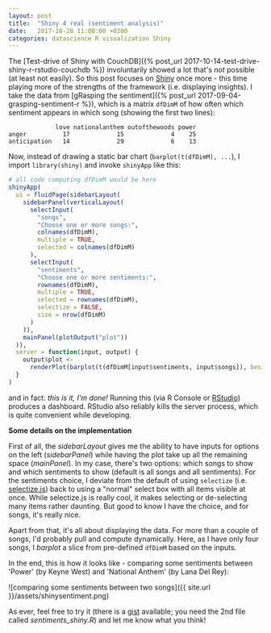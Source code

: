 ```yaml
---
layout: post
title:  "Shiny 4 real (sentiment analysis)"
date:   2017-10-28 11:00:00 +0200
categories: datascience R visualization Shiny
---
```


The [Test-drive of Shiny with CouchDB]({% post_url 2017-10-14-test-drive-shiny-r-rstudio-couchdb %}) involuntarily showed a lot that's *not* possible (at least not easily). So this post focuses on [Shiny] once more - this time playing more of the strengths of the framework (i.e. displaying insights). I take the data from [gRasping the sentiment]({% post_url 2017-09-04-grasping-sentiment-r %}), which is a matrix ```dfDimM``` of how often which sentiment appears in which song (showing the first two lines): 

```
             love nationalanthem outofthewoods power
anger          17             15             4    25
anticipation   14             29             6    13
```

Now, instead of drawing a static bar chart (```barplot(t(dfDimM), ...```), I import ```library(shiny)``` and invoke ```shinyApp``` like this: 

```R
# all code computing dfDimM would be here
shinyApp(
  ui = fluidPage(sidebarLayout(
    sidebarPanel(verticalLayout(
      selectInput(
        "songs",
        "Choose one or more songs:",
        colnames(dfDimM),
        multiple = TRUE,
        selected = colnames(dfDimM)
      ),
      selectInput(
        "sentiments",
        "Choose one or more sentiments:",
        rownames(dfDimM),
        multiple = TRUE,
        selected = rownames(dfDimM),
        selectize = FALSE,
        size = nrow(dfDimM)
      )
    )),
    mainPanel(plotOutput("plot"))
  )),
  server = function(input, output) {
    output$plot <-
      renderPlot(barplot(t(dfDimM[input$sentiments, input$songs]), beside = TRUE, legend = TRUE,))
  }
)
```

and in fact: *this is it, I'm done!* Running this (via R Console or [RStudio]) produces a dashboard. RStudio also reliably kills the server process, which is quite convenient while developing.

**Some details on the implementation**

First of all, the *sidebarLayout* gives me the ability to have inputs for options on the left (*sidebarPanel*) while having the plot take up all the remaining space (*mainPanel*). In my case, there's two options: which songs to show and which sentiments to show (default is all songs and all sentiments). For the sentiments choice, I deviate from the default of using ```selectize``` (i.e. [selectize.js]) back to using a "normal" select box with all items visible at once. While selectize.js is really cool, it makes selecting or de-selecting many items rather daunting. But good to know I have the choice, and for songs, it's really nice. 

Apart from that, it's all about displaying the data. For more than a couple of songs, I'd probably pull and compute dynamically. Here, as I have only four songs, I *barplot* a slice from pre-defined ```dfDimM``` based on the inputs. 

In the end, this is how it looks like - comparing some sentiments between 'Power' (by Keyne West) and 'National Anthem' (by Lana Del Rey): 

![comparing some sentiments between two songs]({{ site.url }}/assets/shinysentiment.png)

As ever, feel free to try it (there is a [gist](https://gist.github.com/sebastianrothbucher/eb14e4223bbf4873973ae6992bad6d03) available; you need the 2nd file called *sentiments_shiny.R*) and let me know what you think!

[Shiny]: http://shiny.rstudio.com/
[RStudio]: https://www.rstudio.com/
[selectize.js]: https://selectize.github.io/selectize.js/
